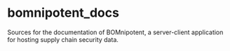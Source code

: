 # bomnipotent_docs
Sources for the documentation of BOMnipotent, a server-client application for hosting supply chain security data.
